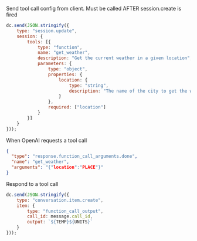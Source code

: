 

Send tool call config from client. Must be called AFTER session.create is fired

```js
dc.send(JSON.stringify({
    type: "session.update",
    session: {
        tools: [{
            type: "function",
            name: "get_weather",
            description: "Get the current weather in a given location",
            parameters: {
                type: "object",
                properties: {
                    location: {
                        type: "string",
                        description: "The name of the city to get the weather for"
                    }
                },
                required: ["location"]
            }
        }]
    }
}));
```

When OpenAI requests a tool call
```json
{
  "type": "response.function_call_arguments.done",
  "name": "get_weather",
  "arguments": "{"location":"PLACE"}"
}
```

Respond to a tool call

```js
dc.send(JSON.stringify({
    type: "conversation.item.create",
    item: {
        type: "function_call_output",
        call_id: message.call_id,
        output: `${TEMP}${UNITS}`
    }
}));
```